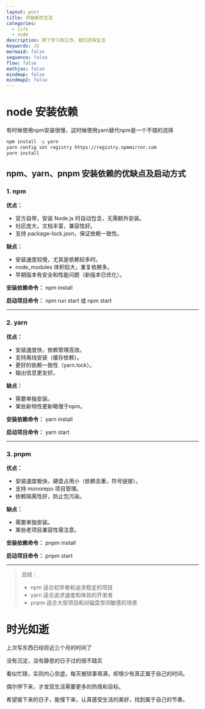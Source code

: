 ```yaml
---
layout: post
title: 开始新的生活
categories:
  - life
  - node
description: 除了学习和工作，我们还有生活
keywords: JS
mermaid: false
sequence: false
flow: false
mathjax: false
mindmap: false
mindmap2: false
---
```

# node 安装依赖

有时候使用npm安装很慢，这时候使用yarn替代npm是一个不错的选择

```bash
npm install -g yarn
yarn config set registry https://registry.npmmirror.com
yarn install
```

## npm、yarn、pnpm 安装依赖的优缺点及启动方式

### 1. npm

**优点：**
- 官方自带，安装 Node.js 时自动包含，无需额外安装。
- 社区庞大，文档丰富，兼容性好。
- 支持 package-lock.json，保证依赖一致性。

**缺点：**
- 安装速度较慢，尤其是依赖较多时。
- node_modules 体积较大，重复依赖多。
- 早期版本有安全和性能问题（新版本已优化）。

**安装依赖命令：**
npm install

**启动项目命令：**
npm run start 或 npm start

---

### 2. yarn

**优点：**
- 安装速度快，依赖管理高效。
- 支持离线安装（缓存依赖）。
- 更好的依赖一致性（yarn.lock）。
- 输出信息更友好。

**缺点：**
- 需要单独安装。
- 某些新特性更新略慢于npm。

**安装依赖命令：**
yarn install

**启动项目命令：**
yarn start

---

### 3. pnpm

**优点：**
- 安装速度极快，硬盘占用小（依赖去重，符号链接）。
- 支持 monorepo 项目管理。
- 依赖隔离性好，防止包污染。

**缺点：**
- 需要单独安装。
- 某些老项目兼容性需注意。

**安装依赖命令：**
pnpm install

**启动项目命令：**
pnpm start

---

> 总结：  
> - npm 适合初学者和追求稳定的项目  
> - yarn 适合追求速度和体验的开发者  
> - pnpm 适合大型项目和对磁盘空间敏感的场景






# 时光如逝

上次写东西已经将近三个月的时间了

没有沉淀，没有静思的日子过的很不踏实

看似忙碌，实则内心空虚。每天被琐事填满，却很少有真正属于自己的时间。

偶尔停下来，才发现生活需要更多的热情和目标。

希望接下来的日子，能慢下来，认真感受生活的美好，找到属于自己的节奏。


